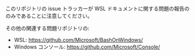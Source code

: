 このリポジトリの issue トラッカーが WSL ドキュメントに関する問題の報告ののみであることに注意してください。

その他の関連する問題リポジトリの:

* WSL: https://github.com/Microsoft/BashOnWindows/
* Windows コンソール: https://github.com/Microsoft/Console/
